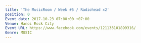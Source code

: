 ```yaml
---
title: 'The MusicRoom / Week #5 / Radiohead x2'
position: 0
Event date: 2017-10-23 07:00:00 +07:00
Venue: Hanoi Rock City
Event URL: https://www.facebook.com/events/121133101899316/
Genre: MUSIC
---
```


